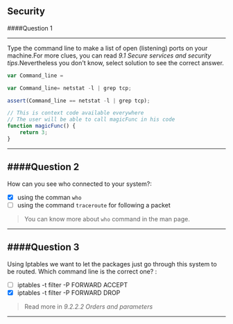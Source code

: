 ## Security

####Question 1


---

Type the command line to make a list of open (listening) ports on your machine.For more clues, you can read *9.1 Secure services and security tips*.Nevertheless you don't know, select solution to see the correct answer.

```js
var Command_line =
```

```js
var Command_line= netstat -l | grep tcp;
```

```js
assert(Command_line == netstat -l | grep tcp);
```

```js
// This is context code available everywhere
// The user will be able to call magicFunc in his code
function magicFunc() {
    return 3;
}
```

---


####Question 2
---

How can you see who connected to your system?:

- [x] using the comman `who`
- [ ] using the command `traceroute` for following a packet

> You can know more about `who` command in the man page.



---

####Question 3
---
Using Iptables we want to let the packages just go through this system to be routed. Which command line is the correct one? :

- [ ] iptables -t filter -P FORWARD ACCEPT
- [x] iptables -t filter -P FORWARD DROP

> Read more in *9.2.2.2 Orders and parameters*




---
